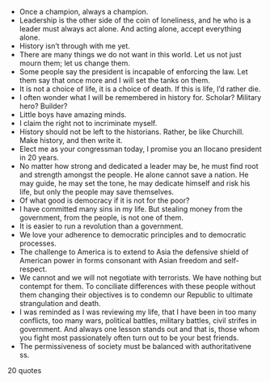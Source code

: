  - Once a champion, always a champion.
 - Leadership is the other side of the coin of loneliness, and he who is a leader must always act alone. And acting alone, accept everything alone.
 - History isn’t through with me yet.
 - There are many things we do not want in this world. Let us not just mourn them; let us change them.
 - Some people say the president is incapable of enforcing the law. Let them say that once more and I will set the tanks on them.
 - It is not a choice of life, it is a choice of death. If this is life, I’d rather die.
 - I often wonder what I will be remembered in history for. Scholar? Military hero? Builder?
 - Little boys have amazing minds.
 - I claim the right not to incriminate myself.
 - History should not be left to the historians. Rather, be like Churchill. Make history, and then write it.
 - Elect me as your congressman today, I promise you an Ilocano president in 20 years.
 - No matter how strong and dedicated a leader may be, he must find root and strength amongst the people. He alone cannot save a nation. He may guide, he may set the tone, he may dedicate himself and risk his life, but only the people may save themselves.
 - Of what good is democracy if it is not for the poor?
 - I have committed many sins in my life. But stealing money from the government, from the people, is not one of them.
 - It is easier to run a revolution than a government.
 - We love your adherence to democratic principles and to democratic processes.
 - The challenge to America is to extend to Asia the defensive shield of American power in forms consonant with Asian freedom and self-respect.
 - We cannot and we will not negotiate with terrorists. We have nothing but contempt for them. To conciliate differences with these people without them changing their objectives is to condemn our Republic to ultimate strangulation and death.
 - I was reminded as I was reviewing my life, that I have been in too many conflicts, too many wars, political battles, military battles, civil strifes in government. And always one lesson stands out and that is, those whom you fight most passionately often turn out to be your best friends.
 - The permissiveness of society must be balanced with authoritativene ss.

20 quotes